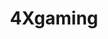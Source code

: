 ---
title: 4Xgaming
crosslinks:
- Stellaris
- paradoxplaza
- GameDeals
- masteroforion
- rotp
- aurora
- askgaybros
- twilightstruggle
- DawnOfAndromeda
- civ
- WarsimRpg
- SoSE
- printSF
- CK2GameOfthrones
- dataisbeautiful
- StarDrive
- IcebergInteractive
- EndlessSpace
- incremental_games
- Snoo
---